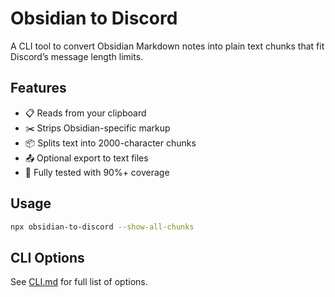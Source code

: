 # Obsidian to Discord

A CLI tool to convert Obsidian Markdown notes into plain text chunks that fit Discord’s message length limits.

## Features

- 📋 Reads from your clipboard
- ✂️ Strips Obsidian-specific markup
- 📦 Splits text into 2000-character chunks
- 📤 Optional export to text files
- 🧪 Fully tested with 90%+ coverage

## Usage

```bash
npx obsidian-to-discord --show-all-chunks
```

## CLI Options

See [CLI.md](./cli.md) for full list of options.
